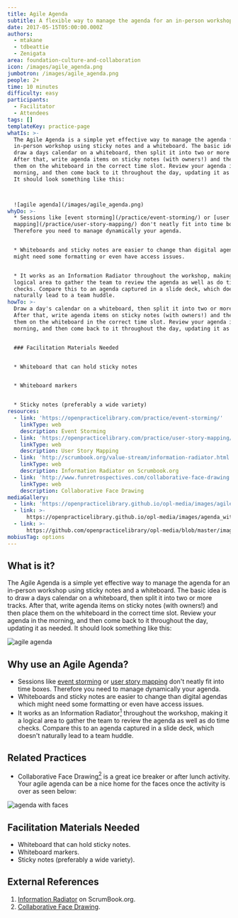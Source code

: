 ```yaml
---
title: Agile Agenda
subtitle: A flexible way to manage the agenda for an in-person workshop.
date: 2017-05-15T05:00:00.000Z
authors:
  - mtakane
  - tdbeattie
  - Zenigata
area: foundation-culture-and-collaboration
icon: /images/agile_agenda.png
jumbotron: /images/agile_agenda.png
people: 2+
time: 10 minutes
difficulty: easy
participants:
  - Facilitator
  - Attendees
tags: []
templateKey: practice-page
whatIs: >-
  The Agile Agenda is a simple yet effective way to manage the agenda for an
  in-person workshop using sticky notes and a whiteboard. The basic idea is to
  draw a days calendar on a whiteboard, then split it into two or more tracks.
  After that, write agenda items on sticky notes (with owners!) and then place
  them on the whiteboard in the correct time slot. Review your agenda in the
  morning, and then come back to it throughout the day, updating it as needed.
  It should look something like this:



  ![agile agenda](/images/agile_agenda.png)
whyDo: >-
  * Sessions like [event storming](/practice/event-storming/) or [user story
  mapping](/practice/user-story-mapping/) don't neatly fit into time boxes.
  Therefore you need to manage dynamically your agenda.


  * Whiteboards and sticky notes are easier to change than digital agendas which
  might need some formatting or even have access issues.


  * It works as an Information Radiator throughout the workshop, making it a
  logical area to gather the team to review the agenda as well as do time
  checks. Compare this to an agenda captured in a slide deck, which doesn't
  naturally lead to a team huddle.
howTo: >-
  Draw a day's calendar on a whiteboard, then split it into two or more tracks.
  After that, write agenda items on sticky notes (with owners!) and then place
  them on the whiteboard in the correct time slot. Review your agenda in the
  morning, and then come back to it throughout the day, updating it as needed. 


  ### Facilitation Materials Needed


  * Whiteboard that can hold sticky notes


  * Whiteboard markers


  * Sticky notes (preferably a wide variety)
resources:
  - link: 'https://openpracticelibrary.com/practice/event-storming/'
    linkType: web
    description: Event Storming
  - link: 'https://openpracticelibrary.com/practice/user-story-mapping/'
    linkType: web
    description: User Story Mapping
  - link: 'http://scrumbook.org/value-stream/information-radiator.html'
    linkType: web
    description: Information Radiator on Scrumbook.org
  - link: 'http://www.funretrospectives.com/collaborative-face-drawing'
    linkType: web
    description: Collaborative Face Drawing
mediaGallery:
  - link: 'https://openpracticelibrary.github.io/opl-media/images/agile_agenda.png'
  - link: >-
      https://openpracticelibrary.github.io/opl-media/images/agenda_with_faces.png
  - link: >-
      https://github.com/openpracticelibrary/opl-media/blob/master/images/Agile%20Agenda.jpg?raw=true
mobiusTag: options
---
```

## What is it?

The Agile Agenda is a simple yet effective way to manage the agenda for an in-person workshop using sticky notes and a whiteboard. The basic idea is to draw a days calendar on a whiteboard, then split it into two or more tracks. After that, write agenda items on sticky notes (with owners!) and then place them on the whiteboard in the correct time slot. Review your agenda in the morning, and then come back to it throughout the day, updating it as needed. It should look something like this:

![agile agenda](/images/agile_agenda.png)

## Why use an Agile Agenda?

* Sessions like [event storming](/practice/event-storming/) or [user story mapping](/practice/user-story-mapping/) don't neatly fit into time boxes. Therefore you need to manage dynamically your agenda.
* Whiteboards and sticky notes are easier to change than digital agendas which might need some formatting or even have access issues.
* It works as an Information Radiator[<sup>1</sup>](#footnote-1) throughout the workshop, making it a logical area to gather the team to review the agenda as well as do time checks. Compare this to an agenda captured in a slide deck, which doesn't naturally lead to a team huddle.

## Related Practices

* Collaborative Face Drawing[<sup>2</sup>](#footnote-2) is a great ice breaker or after lunch activity. Your agile agenda can be a nice home for the faces once the activity is over as seen below:

![agenda with faces](/images/agenda_with_faces.png)

## Facilitation Materials Needed

* Whiteboard that can hold sticky notes.
* Whiteboard markers.
* Sticky notes (preferably a wide variety).

## External References

1. <a name="footnote-1"></a>[Information Radiator](http://scrumbook.org/value-stream/information-radiator.html) on ScrumBook.org.
2. <a name="footnote-2"></a>[Collaborative Face Drawing](http://www.funretrospectives.com/collaborative-face-drawing/).
